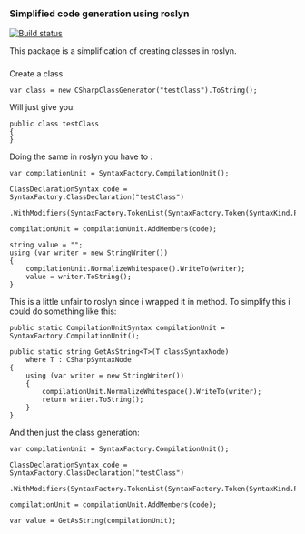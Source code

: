 
### Simplified code generation using roslyn

[![Build status](https://kaalsaas.visualstudio.com/kaalsaas/_apis/build/status/Nyranith.Code.CSharp-CI)](https://kaalsaas.visualstudio.com/kaalsaas/_build/latest?definitionId=-1)

This package is a simplification of creating classes in roslyn. 

### 
Create a class 

```
var class = new CSharpClassGenerator("testClass").ToString(); 
```

Will just give you: 
```
public class testClass
{
}
```

Doing the same in roslyn you have to : 

```
var compilationUnit = SyntaxFactory.CompilationUnit();

ClassDeclarationSyntax code = SyntaxFactory.ClassDeclaration("testClass")
    .WithModifiers(SyntaxFactory.TokenList(SyntaxFactory.Token(SyntaxKind.PublicKeyword)));

compilationUnit = compilationUnit.AddMembers(code);

string value = "";
using (var writer = new StringWriter())
{
    compilationUnit.NormalizeWhitespace().WriteTo(writer);
    value = writer.ToString(); 
}
```
This is a little unfair to roslyn since i wrapped it in method. To simplify this i could do something like this: 

```
public static CompilationUnitSyntax compilationUnit = SyntaxFactory.CompilationUnit();

public static string GetAsString<T>(T classSyntaxNode)
    where T : CSharpSyntaxNode
{
    using (var writer = new StringWriter())
    {
        compilationUnit.NormalizeWhitespace().WriteTo(writer);
        return writer.ToString();
    }
}
```
And then just the class generation: 
``` 
var compilationUnit = SyntaxFactory.CompilationUnit();

ClassDeclarationSyntax code = SyntaxFactory.ClassDeclaration("testClass")
    .WithModifiers(SyntaxFactory.TokenList(SyntaxFactory.Token(SyntaxKind.PublicKeyword)));

compilationUnit = compilationUnit.AddMembers(code);

var value = GetAsString(compilationUnit); 
```
